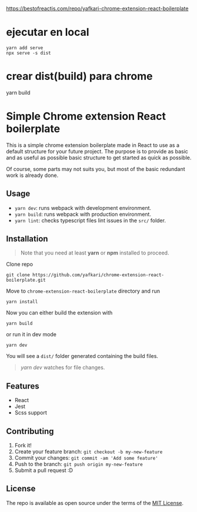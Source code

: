 https://bestofreactjs.com/repo/yafkari-chrome-extension-react-boilerplate

<!--  -->
<!--  -->
<!--  -->

# ejecutar en local

```
yarn add serve
npx serve -s dist
```

# crear dist(build) para chrome

yarn build

# Simple Chrome extension React boilerplate

This is a simple chrome extension boilerplate made in React to use as a default structure for your future project.
The purpose is to provide as basic and as useful as possible basic structure to get started as quick as possible.

Of course, some parts may not suits you, but most of the basic redundant work is already done.

## Usage

-   `yarn dev`: runs webpack with development environment.
-   `yarn build`: runs webpack with production environment.
-   `yarn lint`: checks typescript files lint issues in the `src/` folder.

## Installation

> Note that you need at least **yarn** or **npm** installed to proceed.

Clone repo

```
git clone https://github.com/yafkari/chrome-extension-react-boilerplate.git
```

Move to `chrome-extension-react-boilerplate` directory and run

```
yarn install
```

Now you can either build the extension with

```
yarn build
```

or run it in dev mode

```
yarn dev
```

You will see a `dist/` folder generated containing the build files.

> _yarn dev_ watches for file changes.

## Features

-   React
-   Jest
-   Scss support

## Contributing

1. Fork it!
2. Create your feature branch: `git checkout -b my-new-feature`
3. Commit your changes: `git commit -am 'Add some feature'`
4. Push to the branch: `git push origin my-new-feature`
5. Submit a pull request :D

## License

The repo is available as open source under the terms of the [MIT License](http://opensource.org/licenses/MIT).
